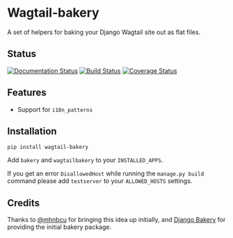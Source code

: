 # Wagtail-bakery

A set of helpers for baking your Django Wagtail site out as flat files.

## Status

[![Documentation Status](https://readthedocs.org/projects/wagtail-bakery/badge/?version=latest)](http://wagtail-bakery.readthedocs.io/en/latest/?badge=latest)
[![Build Status](https://travis-ci.org/moorinteractive/wagtail-bakery.svg?branch=master)](https://travis-ci.org/moorinteractive/wagtail-bakery)
[![Coverage Status](https://coveralls.io/repos/github/moorinteractive/wagtail-bakery/badge.svg?branch=master)](https://coveralls.io/github/moorinteractive/wagtail-bakery?branch=master)

## Features

* Support for `i18n_patterns`

## Installation

```
pip install wagtail-bakery
```

Add `bakery` and `wagtailbakery` to your `INSTALLED_APPS`.

If you get an error `DisallowedHost` while running the `manage.py build` command please add `testserver` to your `ALLOWED_HOSTS` settings.

## Credits

Thanks to [@mhnbcu](https://github.com/mhnbcu/wagtailbakery) for bringing this
idea up initially, and [Django Bakery](https://github.com/datadesk/django-bakery)
for providing the initial bakery package.
